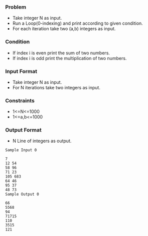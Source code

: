 ### Problem
- Take integer N as input.
- Run a Loop(0-indexing) and print according to given condition.
- For each iteration take two (a,b) integers as input.

### Condition
- If index i is even print the sum of two numbers.
- If index i is odd print the multiplication of two numbers.

### Input Format
- Take integer N as input.
- For N iterations take two integers as input.

### Constraints
- 1<=N<=1000
- 1<=a,b<=1000

### Output Format
- N Line of integers as output.

```
Sample Input 0

7
12 54
58 96
71 23
105 683
64 46
95 37
48 73
Sample Output 0

66
5568
94
71715
110
3515
121
```